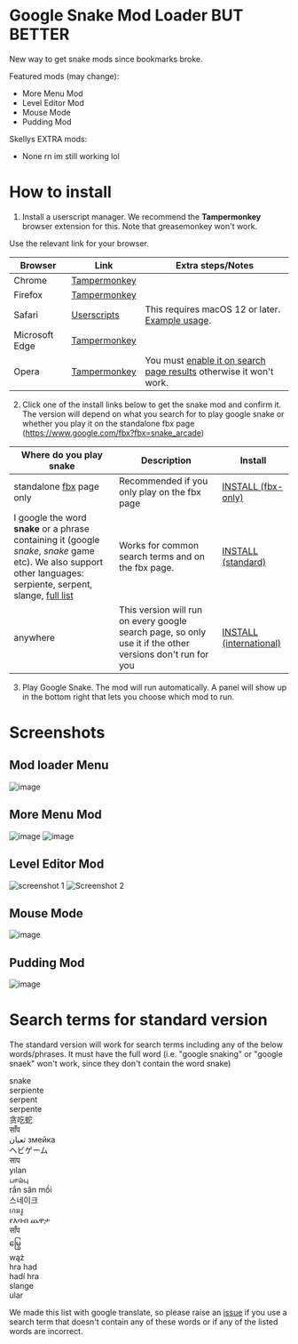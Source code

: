 # Google Snake Mod Loader BUT BETTER

New way to get snake mods since bookmarks broke.

Featured mods (may change):
- More Menu Mod
- Level Editor Mod
- Mouse Mode
- Pudding Mod

Skellys EXTRA mods:
 - None rn im still working lol

# How to install

1) Install a userscript manager. We recommend the **Tampermonkey** browser extension for this. Note that greasemonkey won't work.

Use the relevant link for your browser.

| Browser  | Link | Extra steps/Notes |
| ------------- | ------------- | ------------- | 
| Chrome  | [Tampermonkey](https://chrome.google.com/webstore/detail/tampermonkey/dhdgffkkebhmkfjojejmpbldmpobfkfo)  |
| Firefox  | [Tampermonkey](https://addons.mozilla.org/firefox/addon/tampermonkey/) |
| Safari  | [Userscripts](https://apps.apple.com/app/userscripts/id1463298887)  | This requires macOS 12 or later. [Example usage](https://youtu.be/x1r3-L7pdYQ?t=14). |
| Microsoft Edge  | [Tampermonkey](https://microsoftedge.microsoft.com/addons/detail/tampermonkey/iikmkjmpaadaobahmlepeloendndfphd)  |
| Opera  | [Tampermonkey](https://addons.opera.com/extensions/details/tampermonkey-beta/) | You must [enable it on search page results](https://github.com/DarkSnakeGang/GoogleSnakeModLoader/blob/main/docs/opera_extra_steps.md) otherwise it won't work. |

2) Click one of the install links below to get the snake mod and confirm it. The version will depend on what you search for to play google snake or whether you play it on the standalone fbx page (https://www.google.com/fbx?fbx=snake_arcade)<br>

| Where do you play snake  | Description | Install |
| ------------- | ------------- |------------- |
| standalone [fbx](https://www.google.com/fbx?fbx=snake_arcade) page only  | Recommended if you only play on the fbx page | [INSTALL (fbx-only)](https://github.com/DarkSnakeGang/GoogleSnakeModLoader/raw/main/build/snake-mod-loader-fbx.user.js) |
| I google the word **snake** or a phrase containing it (google *snake*, *snake* game etc). We also support other languages: serpiente, serpent, slange, [full list](#Search-terms-for-standard-version) | Works for common search terms and on the fbx page. | [INSTALL (standard)](https://github.com/DarkSnakeGang/GoogleSnakeModLoader/raw/main/build/snake-mod-loader-standard.user.js) |
| anywhere | This version will run on every google search page, so only use it if the other versions don't run for you | [INSTALL (international)](https://github.com/DarkSnakeGang/GoogleSnakeModLoader/raw/main/build/snake-mod-loader-intl.user.js) |

3) Play Google Snake. The mod will run automatically. A panel will show up in the bottom right that lets you choose which mod to run.

# Screenshots

## Mod loader Menu
![image](https://user-images.githubusercontent.com/69080709/220425503-39107cba-4275-428d-8fbd-8f16f249154c.png)

## More Menu Mod
![image](https://user-images.githubusercontent.com/69080709/220422804-b19527a2-e52b-4cbc-8c3a-df9135c8215e.png)
![image](https://user-images.githubusercontent.com/69080709/220424971-93030dff-325d-47c8-957e-b8b322ea9307.png)

## Level Editor Mod
![screenshot 1](https://user-images.githubusercontent.com/69080709/213930896-68a9ecf7-1516-4203-9c62-a30e5740b63f.png)
![Screenshot 2](https://user-images.githubusercontent.com/69080709/213930901-8076193a-eed3-4b52-8ac7-b75dab9e8e35.png)

## Mouse Mode
![image](https://user-images.githubusercontent.com/69080709/164514052-4990128c-f1df-4a41-b646-a32ec1322d4d.png)

## Pudding Mod
![image](https://user-images.githubusercontent.com/69080709/227233548-5b206072-7705-4102-9e70-95bc692ebdc5.png)

# Search terms for standard version

The standard version will work for search terms including any of the below words/phrases. It must have the full word (i.e. "google snaking" or "google snaek" won't work, since they don't contain the word snake)

snake  
serpiente  
serpent  
serpente  
贪吃蛇  
साँप  
  ثعبان
змейка  
ヘビゲーム  
साप  
yılan  
பாம்பு  
rắn săn mồi  
스네이크  
เกมงู  
የእባብ ጨዋታ  
साँप  
မြွေ  
wąż  
hra had  
hadí hra  
slange  
ular  

We made this list with google translate, so please raise an [issue](https://github.com/DarkSnakeGang/GoogleSnakeModLoader/issues) if you use a search term that doesn't contain any of these words or if any of the listed words are incorrect.
